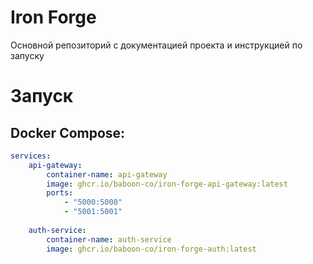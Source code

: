 # Iron Forge
Основной репозиторий с документацией проекта и инструкцией по запуску

# Запуск
## Docker Compose:
```yaml
services:
    api-gateway:
        container-name: api-gateway
        image: ghcr.io/baboon-co/iron-forge-api-gateway:latest
        ports:
            - "5000:5000"
            - "5001:5001"
        
    auth-service:
        container-name: auth-service
        image: ghcr.io/baboon-co/iron-forge-auth:latest
```
